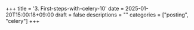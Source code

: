 +++
title = '3. First-steps-with-celery-10'
date = 2025-01-20T15:00:18+09:00
draft = false
descriptions = ""
categories = ["posting", "celery"]
+++
